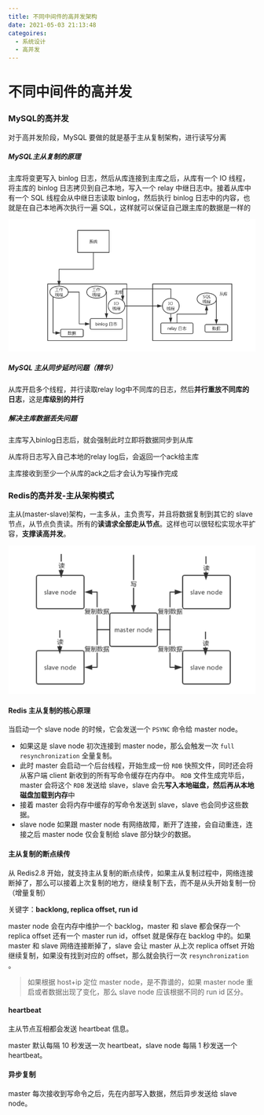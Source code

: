 ```yaml
---
title: 不同中间件的高并发架构
date: 2021-05-03 21:13:48
categoires:
  - 系统设计
  - 高并发
---
```


# 不同中间件的高并发

### MySQL的高并发

对于高并发阶段，MySQL 要做的就是基于主从复制架构，进行读写分离

##### MySQL主从复制的原理

主库将变更写入 binlog 日志，然后从库连接到主库之后，从库有一个 IO 线程，将主库的 binlog 日志拷贝到自己本地，写入一个 relay 中继日志中。接着从库中有一个 SQL 线程会从中继日志读取 binlog，然后执行 binlog 日志中的内容，也就是在自己本地再次执行一遍 SQL，这样就可以保证自己跟主库的数据是一样的

![image-20210328121520698](%E4%B8%8D%E5%90%8C%E4%B8%AD%E9%97%B4%E4%BB%B6%E7%9A%84%E9%AB%98%E5%B9%B6%E5%8F%91%E6%9E%B6%E6%9E%84/image-20210328121520698.png)

##### MySQL 主从同步延时问题（精华）

从库开启多个线程，并行读取relay log中不同库的日志，然后**并行重放不同库的日志**，这是**库级别的并行**

##### 解决主库数据丢失问题

主库写入binlog日志后，就会强制此时立即将数据同步到从库

从库将日志写入自己本地的relay log后，会返回一个ack给主库

主库接收到至少一个从库的ack之后才会认为写操作完成

### Redis的高并发-主从架构模式

主从(master-slave)架构，一主多从，主负责写，并且将数据复制到其它的 slave 节点，从节点负责读。所有的**读请求全部走从节点**。这样也可以很轻松实现水平扩容，**支撑读高并发**。

![image-20210330101727740](%E4%B8%8D%E5%90%8C%E4%B8%AD%E9%97%B4%E4%BB%B6%E7%9A%84%E9%AB%98%E5%B9%B6%E5%8F%91%E6%9E%B6%E6%9E%84/image-20210330101727740.png)

#### Redis 主从复制的核心原理

当启动一个 slave node 的时候，它会发送一个 `PSYNC` 命令给 master node。

- 如果这是 slave node 初次连接到 master node，那么会触发一次 `full resynchronization` 全量复制。
- 此时 master 会启动一个后台线程，开始生成一份 `RDB` 快照文件，同时还会将从客户端 client 新收到的所有写命令缓存在内存中。 `RDB` 文件生成完毕后， master 会将这个 `RDB` 发送给 slave，slave 会先**写入本地磁盘，然后再从本地磁盘加载到内存**中
- 接着 master 会将内存中缓存的写命令发送到 slave，slave 也会同步这些数据。
- slave node 如果跟 master node 有网络故障，断开了连接，会自动重连，连接之后 master node 仅会复制给 slave 部分缺少的数据。

#### 主从复制的断点续传

从 Redis2.8 开始，就支持主从复制的断点续传，如果主从复制过程中，网络连接断掉了，那么可以接着上次复制的地方，继续复制下去，而不是从头开始复制一份（增量复制）

关键字：**backlong, replica offset, run id**

master node 会在内存中维护一个 backlog，master 和 slave 都会保存一个 replica offset 还有一个 master run id，offset 就是保存在 backlog 中的。如果 master 和 slave 网络连接断掉了，slave 会让 master 从上次 replica offset 开始继续复制，如果没有找到对应的 offset，那么就会执行一次 `resynchronization` 。

> 如果根据 host+ip 定位 master node，是不靠谱的，如果 master node 重启或者数据出现了变化，那么 slave node 应该根据不同的 run id 区分。

#### heartbeat

主从节点互相都会发送 heartbeat 信息。

master 默认每隔 10 秒发送一次 heartbeat，slave node 每隔 1 秒发送一个 heartbeat。

#### 异步复制

master 每次接收到写命令之后，先在内部写入数据，然后异步发送给 slave node。